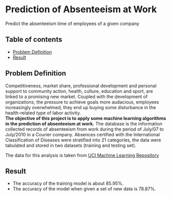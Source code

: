 # Prediction of Absenteeism at Work
Predict the absenteeism time of employees of a given company

## Table of contents
* [Problem Definition](#problem-definition)
* [Result](#result)

## Problem Definition
Competitiveness, market share, professional development and personal support to community action, health, culture, education and sport, are linked to a promising new market. Coupled with the development of organizations, the pressure to achieve goals more audacious, employees increasingly overwhelmed, they end up buying some disturbance in the health-related type of labor activity. <br>
**The objective of this project is to apply some machine learning algorithms in the prediction of absenteeism at work.** The database is the information collected records of absenteeism from work during the period of July/07 to July/2010 in a Courier company. Absences certified with the International Classification of Diseases were stratified into 21 categories, the data were tabulated and stored in two datasets (training and testing set).

The data for this analysis is taken from [UCI Machine Learning Repository](http://archive.ics.uci.edu/ml/datasets/Absenteeism+at+work#)

## Result
* The accuracy of the training model is about 85.95%.
* The accuracy of the model when given a set of new data is 78.87%.
